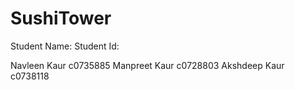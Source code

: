 # SushiTower

Student Name:                Student Id:

Navleen Kaur                 c0735885
Manpreet Kaur                c0728803
Akshdeep Kaur                c0738118
